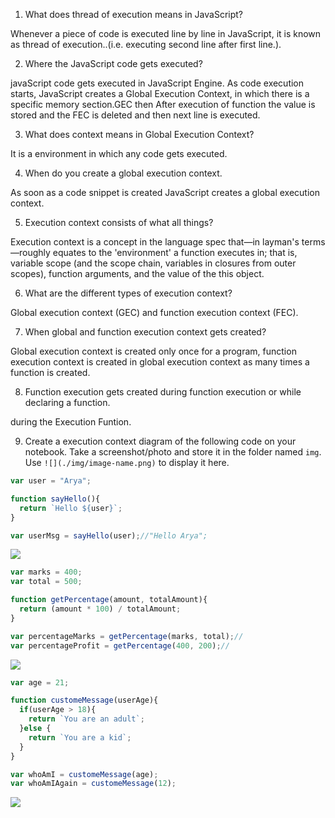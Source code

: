 1. What does thread of execution means in JavaScript?

<!-- ans -->
Whenever a piece of code is executed line by line in JavaScript, it is known as thread of execution..(i.e. executing second line after first line.).


2. Where the JavaScript code gets executed?
<!-- ans. -->
javaScript code gets executed in JavaScript Engine. As code execution starts, JavaScript creates a Global Execution Context, in which there is a specific memory section.GEC then After execution of function the value is stored and the FEC is deleted and then next line is executed.

3. What does context means in Global Execution Context?
<!-- ans -->
It is a  environment in which any code gets executed.

4. When do you create a global execution context.
<!-- ans -->
As soon as a code snippet is created JavaScript creates a global execution context.

5. Execution context consists of what all things?
<!-- ans -->
Execution context is a concept in the language spec that—in layman's terms—roughly equates to the 'environment' a function executes in; that is, variable scope (and the scope chain, variables in closures from outer scopes), function arguments, and the value of the this object.

6. What are the different types of execution context?
<!-- ans. -->
Global execution context (GEC) and function execution context (FEC).

7. When global and function execution context gets created?
<!-- ans -->
Global execution context is created only once for a program, function execution context is created in global execution context as many times a function is created.

8. Function execution gets created during function execution or while declaring a function.
<!-- ans -->
during the Execution Funtion.

9. Create a execution context diagram of the following code on your notebook. Take a screenshot/photo and store it in the folder named `img`. Use `![](./img/image-name.png)` to display it here.



```js
var user = "Arya";

function sayHello(){
  return `Hello ${user}`;
}

var userMsg = sayHello(user);//"Hello Arya";
```


<!-- Put your image here -->

![](./img/image-name.jpg)




```js
var marks = 400;
var total = 500;

function getPercentage(amount, totalAmount){
  return (amount * 100) / totalAmount;
}

var percentageMarks = getPercentage(marks, total);//
var percentageProfit = getPercentage(400, 200);//
```

<!-- Put your image here -->

![](.)



```js
var age = 21;

function customeMessage(userAge){
  if(userAge > 18){
    return `You are an adult`;
  }else {
    return `You are a kid`;
  }
}

var whoAmI = customeMessage(age);
var whoAmIAgain = customeMessage(12);
```

<!-- Put your image here -->

![](./img/image-name.jpg)
